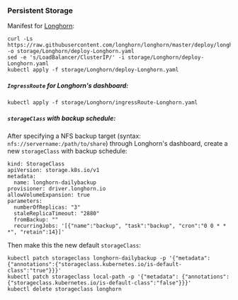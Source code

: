 ### Persistent Storage
Manifest for [Longhorn](https://github.com/longhorn/longhorn):
```
curl -Ls https://raw.githubusercontent.com/longhorn/longhorn/master/deploy/longhorn.yaml -o storage/Longhorn/deploy-Longhorn.yaml
sed -e 's/LoadBalancer/ClusterIP/' -i storage/Longhorn/deploy-Longhorn.yaml
kubectl apply -f storage/Longhorn/deploy-Longhorn.yaml
```
##### `IngressRoute` for Longhorn's dashboard:
```
kubectl apply -f storage/Longhorn/ingressRoute-Longhorn.yaml
```
##### `storageClass` with backup schedule:
After specifying a NFS backup target (syntax: `nfs://servername:/path/to/share`) through Longhorn's dashboard, create a new `storageClass` with backup schedule:
```
kind: StorageClass
apiVersion: storage.k8s.io/v1
metadata:
  name: longhorn-dailybackup
provisioner: driver.longhorn.io
allowVolumeExpansion: true
parameters:
  numberOfReplicas: "3"
  staleReplicaTimeout: "2880"
  fromBackup: ""
  recurringJobs: '[{"name":"backup", "task":"backup", "cron":"0 0 * * *", "retain":14}]'
```
Then make this the new default `storageClass`:
```
kubectl patch storageclass longhorn-dailybackup -p '{"metadata": {"annotations":{"storageclass.kubernetes.io/is-default-class":"true"}}}'
kubectl patch storageclass local-path -p '{"metadata": {"annotations":{"storageclass.kubernetes.io/is-default-class":"false"}}}'
kubectl delete storageclass longhorn
```